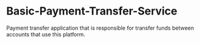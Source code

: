 # Basic-Payment-Transfer-Service
Payment transfer application that is responsible for transfer funds between accounts that use this platform.
